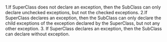# 
1.If SuperClass does not declare an exception, then the SubClass can only declare unchecked exceptions, but not the checked exceptions.
2.If SuperClass declares an exception, then the SubClass can only declare the child exceptions of the exception declared by the SuperClass, but not any other exception.
3. If SuperClass declares an exception, then the SubClass can declare without exception.
